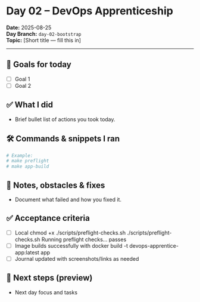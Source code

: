# Day 02 – DevOps Apprenticeship

**Date:** 2025-08-25  
**Day Branch:** `day-02-bootstrap`  
**Topic:** [Short title — fill this in]

---

## 🎯 Goals for today

- [ ] Goal 1
- [ ] Goal 2

## ✅ What I did

- Brief bullet list of actions you took today.

## 🛠 Commands & snippets I ran

```bash
# Example:
# make preflight
# make app-build
```

## 📝 Notes, obstacles & fixes

- Document what failed and how you fixed it.

## ✅ Acceptance criteria

- [ ] Local chmod +x ./scripts/preflight-checks.sh
      ./scripts/preflight-checks.sh
      Running preflight checks... passes
- [ ] Image builds successfully with docker build -t devops-apprentice-app:latest app
- [ ] Journal updated with screenshots/links as needed

## 🔮 Next steps (preview)

- Next day focus and tasks
